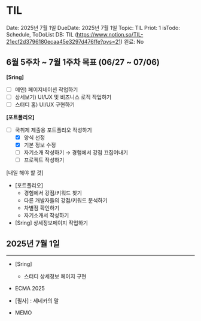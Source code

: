 # TIL

Date: 2025년 7월 1일
DueDate: 2025년 7월 1일
Topic: TIL
Priot: 1
isTodo: Schedule, ToDoList
DB: TIL (https://www.notion.so/TIL-21ecf2d3796180ecaa45e3297d476ffe?pvs=21)
왼료: No

## 6월 5주차 ~ 7월 1주차 목표 (06/27 ~ 07/06)

**[Sring]**

- [ ]  메인) 페이지네이션 작업하기
- [ ]  상세보기) UI/UX 및 비즈니스 로직 작업하기
- [ ]  스터디 홈) UI/UX 구현하기

**[포트폴리오]**

- [ ]  국취제 제출용 포트폴리오 작성하기
    - [x]  양식 선정
    - [x]  기본 정보 수정
    - [ ]  자기소개 작성하기 → 경험에서 강점 끄집어내기
    - [ ]  프로젝트 작성하기

[내일 해야 할 것] 

- [포트폴리오]
    - 경험에서 강점/키워드 찾기
    - 다른 개발자들의 강점/키워드 분석하기
    - 차별점 확인하기
    - 자기소개서 작성하기
- [Sring] 상세정보페이지 작업하기

## 2025년 7월 1일

---

- [Sring]
    - 스터디 상세정보 페이지 구현

- ECMA 2025

- [필사] : 세네카의 말
- MEMO
